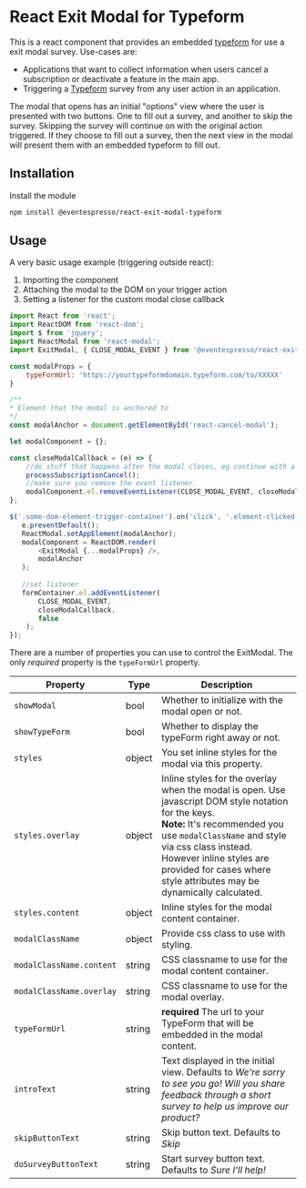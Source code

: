 # React Exit Modal for Typeform

This is a react component that provides an embedded [typeform](https://typeform.com) for use a exit modal survey.  Use-cases are:

- Applications that want to collect information when users cancel a subscription or deactivate a feature in the main app.
- Triggering a [Typeform](https://typeform.com) survey from any user action in an application.

The modal that opens has an initial "options" view where the user is presented with two buttons.  One to fill out a survey, and another to skip the survey.  Skipping the survey will continue on with the original action triggered.  If they choose to fill out a survey, then the next view in the modal will present them with an embedded typeform to fill out.

## Installation

Install the module

```bash
npm install @eventespresso/react-exit-modal-typeform
``` 

## Usage

A very basic usage example (triggering outside react):

1. Importing the component
2. Attaching the modal to the DOM on your trigger action
3. Setting a listener for the custom modal close callback


```js
import React from 'react';
import ReactDOM from 'react-dom';
import $ from 'jquery';
import ReactModal from 'react-modal';
import ExitModal, { CLOSE_MODAL_EVENT } from '@eventespresso/react-exit-modal-typeform';

const modalProps = {
    typeFormUrl: 'https://yourtypeformdomain.typeform.com/to/XXXXX'
}

/**
* Element that the modal is anchored to
*/
const modalAnchor = document.getElementById('react-cancel-modal');

let modalComponent = {};

const closeModalCallback = (e) => {
    //do stuff that happens after the modal closes, eg continue with a subscription cancel action etc.
    processSubscriptionCancel();
    //make sure you remove the event listener.
    modalComponent.el.removeEventListener(CLOSE_MODAL_EVENT, closeModalCallback);
};

$('.some-dom-element-trigger-container').on('click', '.element-clicked', function(e) {
   e.preventDefault();
   ReactModal.setAppElement(modalAnchor);
   modalComponent = ReactDOM.render(
       <ExitModal {...modalProps} />,
       modalAnchor
   );
   
   //set listener
   formContainer.el.addEventListener(
       CLOSE_MODAL_EVENT,
       closeModalCallback,
       false
    );
});

```

There are a number of properties you can use to control the ExitModal.  The only _required_ property is the `typeFormUrl` property.

| Property | Type | Description |
| --------- | --------- | --------- |
| `showModal` | bool | Whether to initialize with the modal open or not.
| `showTypeForm` | bool | Whether to display the typeForm right away or not.
| `styles` | object | You set inline styles for the modal via this property.
| `styles.overlay` | object | Inline styles for the overlay when the modal is open.  Use javascript DOM style notation for the keys.<br>**Note:** It's recommended you use `modalClassName` and style via css class instead.  However inline styles are provided for cases where style attributes may be dynamically calculated. |
| `styles.content` | object | Inline styles for the modal content container.
| `modalClassName` | object | Provide css class to use with styling.
| `modalClassName.content` | string | CSS classname to use for the modal content container.
| `modalClassName.overlay` | string | CSS classname to use for the modal overlay.
| `typeFormUrl` | string | **required** The url to your TypeForm that will be embedded in the modal content.
| `introText` | string | Text displayed in the initial view.  Defaults to _We're sorry to see you go! Will you share feedback through a short survey to help us improve our product?_ |
| `skipButtonText` | string | Skip button text.  Defaults to  _Skip_
| `doSurveyButtonText` | string | Start survey button text. Defaults to _Sure I'll help!_ |